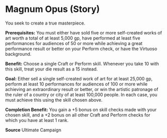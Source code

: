 ﻿---
cssclass: [feats]

---
# Magnum Opus (Story)

You seek to create a true masterpiece.

**Prerequisites:** You must either have sold five or more self-created works of art worth a total of at least 5,000 gp, have performed at least five performances for audiences of 50 or more while achieving a great performance result or better on your Perform check, or have the Virtuoso background.

**Benefit:** Choose a single Craft or Perform skill. Whenever you take 10 with this skill, treat your die result as a 15 instead.

**Goal:** Either sell a single self-created work of art for at least 25,000 gp, perform at least 10 performances for audiences of 100 or more while achieving an extraordinary result or better, or win the artistic patronage of the ruler of a country or city of at least 100,000 people. In each case, you must achieve this using the skill chosen above.

**Completion Benefit:** You gain a +5 bonus on skill checks made with your chosen skill, and a +2 bonus on all other Craft and Perform checks for which you have at least 1 rank.

**Source** Ultimate Campaign